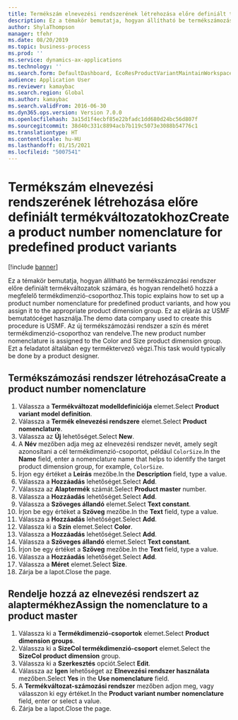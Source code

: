 ```yaml
---
title: Termékszám elnevezési rendszerének létrehozása előre definiált termékváltozatokhoz
description: Ez a témakör bemutatja, hogyan állítható be termékszámozási rendszer előre definiált termékváltozatok számára, és hogyan rendelhető hozzá a megfelelő termékdimenzió-csoporthoz.
author: ShylaThompson
manager: tfehr
ms.date: 08/20/2019
ms.topic: business-process
ms.prod: ''
ms.service: dynamics-ax-applications
ms.technology: ''
ms.search.form: DefaultDashboard, EcoResProductVariantMaintainWorkspace, EcoResNomenclature, EcoResProductDimensionGroup
audience: Application User
ms.reviewer: kamaybac
ms.search.region: Global
ms.author: kamaybac
ms.search.validFrom: 2016-06-30
ms.dyn365.ops.version: Version 7.0.0
ms.openlocfilehash: 3a15d1f4ecbf85e22bfadc1dd680d24bc56d807f
ms.sourcegitcommit: 38d40c331c8894acb7b119c5073e3088b54776c1
ms.translationtype: HT
ms.contentlocale: hu-HU
ms.lasthandoff: 01/15/2021
ms.locfileid: "5007541"
---
```

# <a name="create-a-product-number-nomenclature-for-predefined-product-variants"></a><span data-ttu-id="915a4-103">Termékszám elnevezési rendszerének létrehozása előre definiált termékváltozatokhoz</span><span class="sxs-lookup"><span data-stu-id="915a4-103">Create a product number nomenclature for predefined product variants</span></span>

[!include [banner](../../includes/banner.md)]

<span data-ttu-id="915a4-104">Ez a témakör bemutatja, hogyan állítható be termékszámozási rendszer előre definiált termékváltozatok számára, és hogyan rendelhető hozzá a megfelelő termékdimenzió-csoporthoz.</span><span class="sxs-lookup"><span data-stu-id="915a4-104">This topic explains how to set up a product number nomenclature for predefined product variants, and how you assign it to the appropriate product dimension group.</span></span> <span data-ttu-id="915a4-105">Ez az eljárás az USMF bemutatócéget használja.</span><span class="sxs-lookup"><span data-stu-id="915a4-105">The demo data company used to create this procedure is USMF.</span></span> <span data-ttu-id="915a4-106">Az új termékszámozási rendszer a szín és méret termékdimenzió-csoporthoz van rendelve.</span><span class="sxs-lookup"><span data-stu-id="915a4-106">The new product number nomenclature is assigned to the Color and Size product dimension group.</span></span> <span data-ttu-id="915a4-107">Ezt a feladatot általában egy terméktervező végzi.</span><span class="sxs-lookup"><span data-stu-id="915a4-107">This task would typically be done by a product designer.</span></span>


## <a name="create-a-product-number-nomenclature"></a><span data-ttu-id="915a4-108">Termékszámozási rendszer létrehozása</span><span class="sxs-lookup"><span data-stu-id="915a4-108">Create a product number nomenclature</span></span>
1. <span data-ttu-id="915a4-109">Válassza a **Termékváltozat modelldefiníciója** elemet.</span><span class="sxs-lookup"><span data-stu-id="915a4-109">Select **Product variant model definition**.</span></span>
2. <span data-ttu-id="915a4-110">Válassza a **Termék elnevezési rendszere** elemet.</span><span class="sxs-lookup"><span data-stu-id="915a4-110">Select **Product nomenclature**.</span></span>
3. <span data-ttu-id="915a4-111">Válassza az **Új** lehetőséget.</span><span class="sxs-lookup"><span data-stu-id="915a4-111">Select **New**.</span></span>
4. <span data-ttu-id="915a4-112">A **Név** mezőben adja meg az elnevezési rendszer nevét, amely segít azonosítani a cél termékdimenzió-csoportot, például `ColorSize`.</span><span class="sxs-lookup"><span data-stu-id="915a4-112">In the **Name** field, enter a nomenclature name that helps to identify the target product dimension group, for example, `ColorSize`.</span></span>
5. <span data-ttu-id="915a4-113">Írjon egy értéket a **Leírás** mezőbe.</span><span class="sxs-lookup"><span data-stu-id="915a4-113">In the **Description** field, type a value.</span></span>
6. <span data-ttu-id="915a4-114">Válassza a **Hozzáadás** lehetőséget.</span><span class="sxs-lookup"><span data-stu-id="915a4-114">Select **Add**.</span></span>
7. <span data-ttu-id="915a4-115">Válassza az **Alaptermék** számát.</span><span class="sxs-lookup"><span data-stu-id="915a4-115">Select **Product master** number.</span></span>
8. <span data-ttu-id="915a4-116">Válassza a **Hozzáadás** lehetőséget.</span><span class="sxs-lookup"><span data-stu-id="915a4-116">Select **Add**.</span></span>
9. <span data-ttu-id="915a4-117">Válassza a **Szöveges állandó** elemet.</span><span class="sxs-lookup"><span data-stu-id="915a4-117">Select **Text constant**.</span></span>
10. <span data-ttu-id="915a4-118">Írjon be egy értéket a **Szöveg** mezőbe.</span><span class="sxs-lookup"><span data-stu-id="915a4-118">In the **Text** field, type a value.</span></span>
11. <span data-ttu-id="915a4-119">Válassza a **Hozzáadás** lehetőséget.</span><span class="sxs-lookup"><span data-stu-id="915a4-119">Select **Add**.</span></span>
12. <span data-ttu-id="915a4-120">Válassza ki a **Szín** elemet.</span><span class="sxs-lookup"><span data-stu-id="915a4-120">Select **Color**.</span></span>
13. <span data-ttu-id="915a4-121">Válassza a **Hozzáadás** lehetőséget.</span><span class="sxs-lookup"><span data-stu-id="915a4-121">Select **Add**.</span></span>
14. <span data-ttu-id="915a4-122">Válassza a **Szöveges állandó** elemet.</span><span class="sxs-lookup"><span data-stu-id="915a4-122">Select **Text constant**.</span></span>
15. <span data-ttu-id="915a4-123">Írjon be egy értéket a **Szöveg** mezőbe.</span><span class="sxs-lookup"><span data-stu-id="915a4-123">In the **Text** field, type a value.</span></span>
16. <span data-ttu-id="915a4-124">Válassza a **Hozzáadás** lehetőséget.</span><span class="sxs-lookup"><span data-stu-id="915a4-124">Select **Add**.</span></span>
17. <span data-ttu-id="915a4-125">Válassza a **Méret** elemet.</span><span class="sxs-lookup"><span data-stu-id="915a4-125">Select **Size**.</span></span>
18. <span data-ttu-id="915a4-126">Zárja be a lapot.</span><span class="sxs-lookup"><span data-stu-id="915a4-126">Close the page.</span></span>

## <a name="assign-the-nomenclature-to-a-product-master"></a><span data-ttu-id="915a4-127">Rendelje hozzá az elnevezési rendszert az alaptermékhez</span><span class="sxs-lookup"><span data-stu-id="915a4-127">Assign the nomenclature to a product master</span></span>
1. <span data-ttu-id="915a4-128">Válassza ki a **Termékdimenzió-csoportok** elemet.</span><span class="sxs-lookup"><span data-stu-id="915a4-128">Select **Product dimension groups**.</span></span>
2. <span data-ttu-id="915a4-129">Válassza ki a **SizeCol termékdimenzió-csoport** elemet.</span><span class="sxs-lookup"><span data-stu-id="915a4-129">Select the **SizeCol product dimension** group.</span></span>
3. <span data-ttu-id="915a4-130">Válassza ki a **Szerkesztés** opciót.</span><span class="sxs-lookup"><span data-stu-id="915a4-130">Select **Edit**.</span></span>
4. <span data-ttu-id="915a4-131">Válassza az **Igen** lehetőséget az **Elnevezési rendszer használata** mezőben.</span><span class="sxs-lookup"><span data-stu-id="915a4-131">Select **Yes** in the **Use nomenclature** field.</span></span>
5. <span data-ttu-id="915a4-132">A **Termékváltozat-számozási rendszer** mezőben adjon meg, vagy válasszon ki egy értéket.</span><span class="sxs-lookup"><span data-stu-id="915a4-132">In the **Product variant number nomenclature** field, enter or select a value.</span></span>
6. <span data-ttu-id="915a4-133">Zárja be a lapot.</span><span class="sxs-lookup"><span data-stu-id="915a4-133">Close the page.</span></span>

